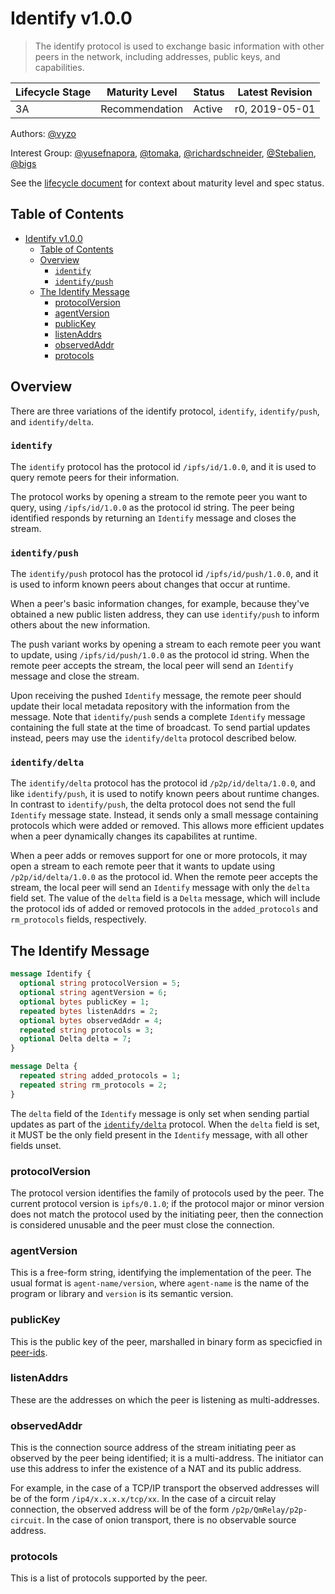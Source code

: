 # Identify v1.0.0

> The identify protocol is used to exchange basic information with other peers
> in the network, including addresses, public keys, and capabilities.

| Lifecycle Stage | Maturity Level | Status | Latest Revision |
|-----------------|----------------|--------|-----------------|
| 3A              | Recommendation | Active | r0, 2019-05-01  |

Authors: [@vyzo]

Interest Group: [@yusefnapora], [@tomaka], [@richardschneider], [@Stebalien], [@bigs]

[@vyzo]: https://github.com/vyzo
[@yusefnapora]: https://github.com/yusefnapora
[@tomaka]: https://github.com/tomaka
[@richardschneider]: https://github.com/richardschneider
[@Stebalien]: https://github.com/Stebalien
[@bigs]: https://github.com/bigs

See the [lifecycle document][lifecycle-spec] for context about maturity level
and spec status.

[lifecycle-spec]: https://github.com/libp2p/specs/blob/master/00-framework-01-spec-lifecycle.md

## Table of Contents

- [Identify v1.0.0](#identify-v100)
    - [Table of Contents](#table-of-contents)
    - [Overview](#overview)
        - [`identify`](#identify)
        - [`identify/push`](#identifypush)
    - [The Identify Message](#the-identify-message)
        - [protocolVersion](#protocolversion)
        - [agentVersion](#agentversion)
        - [publicKey](#publickey)
        - [listenAddrs](#listenaddrs)
        - [observedAddr](#observedaddr)
        - [protocols](#protocols)


## Overview

There are three variations of the identify protocol, `identify`,
`identify/push`, and `identify/delta`.

### `identify`

The `identify` protocol has the protocol id `/ipfs/id/1.0.0`, and it is used
to query remote peers for their information.

The protocol works by opening a stream to the remote peer you want to query, using
`/ipfs/id/1.0.0` as the protocol id string. The peer being identified responds by returning
an `Identify` message and closes the stream.

### `identify/push`

The `identify/push` protocol has the protocol id `/ipfs/id/push/1.0.0`, and it is used
to inform known peers about changes that occur at runtime.

When a peer's basic information changes, for example, because they've obtained a new
public listen address, they can use `identify/push` to inform others about the new
information.

The push variant works by opening a stream to each remote peer you want to update, using
`/ipfs/id/push/1.0.0` as the protocol id string. When the remote peer accepts the stream,
the local peer will send an `Identify` message and close the stream.

Upon receiving the pushed `Identify` message, the remote peer should update their local
metadata repository with the information from the message. Note that
`identify/push` sends a complete `Identify` message containing the full state at
the time of broadcast. To send partial updates instead, peers may use the
`identify/delta` protocol described below.


### `identify/delta`

The `identify/delta` protocol has the protocol id `/p2p/id/delta/1.0.0`, and
like `identify/push`, it is used to notify known peers about runtime changes. In
contrast to `identify/push`, the delta protocol does not send the full
`Identify` message state. Instead, it sends only a small message containing
protocols which were added or removed. This allows more efficient updates when a
peer dynamically changes its capabilites at runtime.

When a peer adds or removes support for one or more protocols, it may open a
stream to each remote peer that it wants to update using `/p2p/id/delta/1.0.0`
as the protocol id. When the remote peer accepts the stream, the local peer will
send an `Identify` message with only the `delta` field set. The value of the
`delta` field is a `Delta` message, which will include the protocol ids of added
or removed protocols in the `added_protocols` and `rm_protocols` fields,
respectively.

## The Identify Message

```protobuf
message Identify {
  optional string protocolVersion = 5;
  optional string agentVersion = 6;
  optional bytes publicKey = 1;
  repeated bytes listenAddrs = 2;
  optional bytes observedAddr = 4;
  repeated string protocols = 3;
  optional Delta delta = 7;
}

message Delta {
  repeated string added_protocols = 1;
  repeated string rm_protocols = 2;
}
```

The `delta` field of the `Identify` message is only set when sending partial
updates as part of the [`identify/delta`](#identify-delta) protocol. When the
`delta` field is set, it MUST be the only field present in the `Identify`
message, with all other fields unset.

### protocolVersion

The protocol version identifies the family of protocols used by the peer.
The current protocol version is `ipfs/0.1.0`; if the protocol major or minor
version does not match the protocol used by the initiating peer, then the connection
is considered unusable and the peer must close the connection.

### agentVersion

This is a free-form string, identifying the implementation of the peer.
The usual format is `agent-name/version`, where `agent-name` is
the name of the program or library and `version` is its semantic version.

### publicKey

This is the public key of the peer, marshalled in binary form as specicfied
in [peer-ids](../peer-ids).


### listenAddrs

These are the addresses on which the peer is listening as multi-addresses.

### observedAddr

This is the connection source address of the stream initiating peer as observed by the peer
being identified; it is a multi-address. The initiator can use this address to infer
the existence of a NAT and its public address.

For example, in the case of a TCP/IP transport the observed addresses will be of the form
`/ip4/x.x.x.x/tcp/xx`. In the case of a circuit relay connection, the observed address will
be of the form `/p2p/QmRelay/p2p-circuit`. In the case of onion transport, there is no
observable source address.

### protocols

This is a list of protocols supported by the peer.

